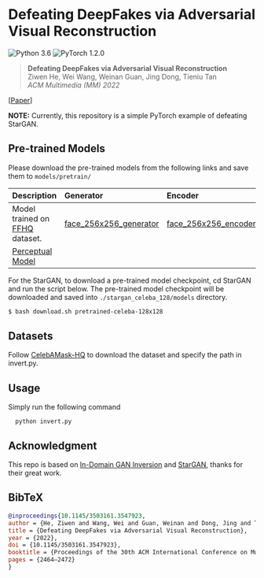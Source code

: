 # Defeating DeepFakes via Adversarial Visual Reconstruction

![Python 3.6](https://img.shields.io/badge/python-3.6-green.svg?style=plastic)
![PyTorch 1.2.0](https://img.shields.io/badge/pytorch-1.2.0-green.svg?style=plastic)


> **Defeating DeepFakes via Adversarial Visual Reconstruction** <br>
> Ziwen He, Wei Wang, Weinan Guan, Jing Dong, Tieniu Tan <br>
> *ACM Multimedia (MM) 2022*

[[Paper](https://doi.org/10.1145/3503161.3547923)]

**NOTE:** Currently, this repository is a simple PyTorch example of defeating StarGAN.

## Pre-trained Models

Please download the pre-trained models from the following links and save them to `models/pretrain/`

| Description | Generator | Encoder |
| :---------- | :-------- | :------ |
| Model trained on [FFHQ](https://github.com/NVlabs/ffhq-dataset) dataset. | [face_256x256_generator](https://drive.google.com/file/d/1SjWD4slw612z2cXa3-n38JwKZXqDUerG/view?usp=sharing)    | [face_256x256_encoder](https://drive.google.com/file/d/1gij7xy05crnyA-tUTQ2F3yYlAlu6p9bO/view?usp=sharing)
| [Perceptual Model](https://drive.google.com/file/d/1qQ-r7MYZ8ZcjQQFe17eQfJbOAuE3eS0y/view?usp=sharing)

For the StarGAN, to download a pre-trained model checkpoint, cd StarGAN and run the script below. The pre-trained model checkpoint will be downloaded and saved into `./stargan_celeba_128/models` directory.

```bash
$ bash download.sh pretrained-celeba-128x128
```

## Datasets

Follow [CelebAMask-HQ](https://github.com/switchablenorms/CelebAMask-HQ) to download the dataset and specify the path in invert.py.

## Usage
<p align="justify"> Simply run the following command

```
  python invert.py
```
<p> 

## Acknowledgment
This repo is based on [In-Domain GAN Inversion](https://github.com/genforce/idinvert_pytorch) and [StarGAN](https://github.com/yunjey/StarGAN), thanks for their great work.

## BibTeX

```bibtex
@inproceedings{10.1145/3503161.3547923,
author = {He, Ziwen and Wang, Wei and Guan, Weinan and Dong, Jing and Tan, Tieniu},
title = {Defeating DeepFakes via Adversarial Visual Reconstruction},
year = {2022},
doi = {10.1145/3503161.3547923},
booktitle = {Proceedings of the 30th ACM International Conference on Multimedia},
pages = {2464–2472}
}
```
